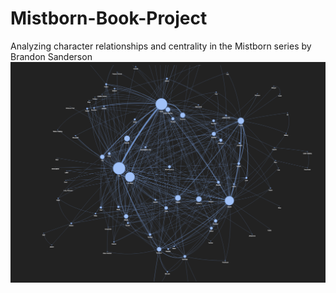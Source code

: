 # Mistborn-Book-Project
Analyzing character relationships and centrality in the Mistborn series by Brandon Sanderson
![](pictures/MistbornBook1Relationships.png)
